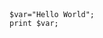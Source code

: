 <script src="https://ajax.googleapis.com/ajax/libs/jquery/3.2.1/jquery.min.js"></script>
<script src="https://highlightjs.org/static/highlight.pack.js"></script>
<script>hljs.initHighlightingOnLoad();</script>
<script>
$(document).ready(function() {
	code_list=document.getElementsByTagName("code");
	for(var i=0;i<code_list.length;i++) {
		$(code_list[i]).load(code_list[i].getAttribute("file"));
	}
	hljs.initHighlighting();
});

</script>

<pre><code id="sample" file="sample.py" class="Python"></code></pre>
<pre><code file="main.c" class="c"></code></pre>
<pre><code class="php">
$var="Hello World";
print $var;
</code></pre>
